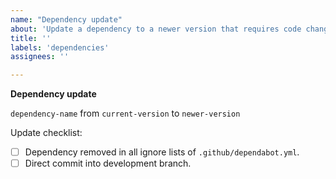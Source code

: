 ```yaml
--- 
name: "Dependency update"
about: 'Update a dependency to a newer version that requires code changes'
title: ''
labels: 'dependencies'
assignees: ''

--- 
```


**Dependency update**

`dependency-name` from `current-version` to `newer-version`

Update checklist:
- [ ] Dependency removed in all ignore lists of `.github/dependabot.yml`.
- [ ] Direct commit into development branch.
